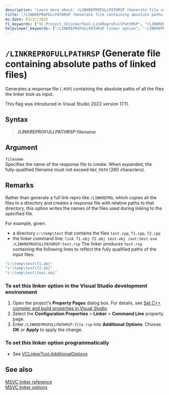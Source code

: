 ```yaml
---
description: "Learn more about: /LINKREPROFULLPATHRSP (Generate file containing absolute paths of linked files)"
title: "/LINKREPROFULLPATHRSP (Generate file containing absolute paths of linked files)"
ms.date: 03/27/2025
f1_keywords: ["VC.Project.VCLinkerTool.LinkReproFullPathRSP", "/LINKREPROFULLPATHRSP"]
helpviewer_keywords: ["/LINKREPROFULLPATHRSP linker option", "-LINKREPROFULLPATHRSP linker option", "LINKREPROFULLPATHRSP linker option"]
---
```

# `/LINKREPROFULLPATHRSP` (Generate file containing absolute paths of linked files)

Generates a response file (`.RSP`) containing the absolute paths of all the files the linker took as input.

This flag was introduced in Visual Studio 2022 version 17.11.

## Syntax

> **/LINKREPROFULLPATHRSP:filename**

## Argument

*`filename`*\
Specifies the name of the response file to create. When expanded, the fully-qualified filename must not exceed `MAX_PATH` (260 characters).

## Remarks

Rather than generate a full link repro like `/LINKREPRO`, which copies all the files to a directory and creates a response file with relative paths to that directory, this option writes the names of the files used during linking to the specified file.

For example, given:
- a directory `c:\temp\test` that contains the files `test.cpp`, `f1.cpp`, `f2.cpp`
- the linker command line: `link f1.obj f2.obj test.obj /out:test.exe /LINKREPROFULLPATHRSP:test.rsp`
The linker produces `test.rsp` containing the following lines to reflect the fully qualified paths of the input files:

```cmd
"c:\temp\test\f1.obj"
"c:\temp\test\f2.obj"
"c:\temp\test\test.obj"
```

### To set this linker option in the Visual Studio development environment

1. Open the project's **Property Pages** dialog box. For details, see [Set C++ compiler and build properties in Visual Studio](../working-with-project-properties.md).
1. Select the **Configuration Properties** > **Linker** > **Command Line** property page.
1. Enter *`/LINKREPROFULLPATHRSP:file.rsp`* into **Additional Options**. Choose **OK** or **Apply** to apply the change.

### To set this linker option programmatically

- See [VCLinkerTool.AdditionalOptions](/dotnet/api/microsoft.visualstudio.vcprojectengine.vclinkertool.additionaloptions)

## See also

[MSVC linker reference](linking.md)\
[MSVC linker options](linker-options.md)

